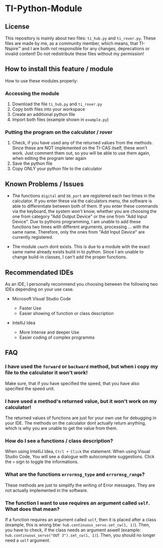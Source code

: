 # TI-Python-Module

## License

This repository is mainly about two files: `ti_hub.py` and `ti_rover.py`. These files are made by me, as a community member, which means, that TI-Nspire™ and I are both not responsible for any changes, deprecations or invalid content! Do not redistribute these files without my permission!

## How to install this feature / module
How to use these modules properly:
### Accessing the module

1. Download the file `ti_hub.py` and `ti_rover.py`
2. Copy both files into your workspace
3. Create an additional python file
4. Import both files (example shown in `example.py`)

### Putting the program on the calculator / rover

1. Check, if you have used any of the returned values from the methods. Since these are NOT implemented on the TI-CAS itself, these won't work. Just comment them out, so you will be able to use them again, when editing the program later again
2. Save the python file
3. Copy ONLY your python file to the calculator

## Known Problems / Issues

- The functions `digital` and `bb_port` are registered each two times in the calculator. If you enter these via the calculators menu, the software is able to differentiate between both of them. If you enter these commands via the keyboard, the system won't know, whether you are choosing the one from category "Add Output Device" or the one from "Add Input Device". Due to pythons programming, I am unable to add these functions two times with different arguments, processing ... with the same name. Therefore, only the ones from "Add Input Device" are currently registered.

- The module `cmath` dont exists. This is due to a module with the exact same name already exists build in to python. Since I am unable to change build-in classes, I can't add the proper functions.


## Recommendated IDEs

As an IDE, I personally recommend you choosing between the following two IDEs depending on your use case.

 - Microsoft Visual Studio Code
   - Faster Use
   - Easier showing of function or class description


 - IntelliJ Idea
   - More Intense and deeper Use
   - Easier coding of complex programms


## FAQ

### I have used the `forward` or `backward` method, but when i copy my file to the calculator it won't work!
Make sure, that if you have specified the speed, that you have also specified the speed unit.


### I have used a method's returned value, but it won't work on my calculator!
The returned values of functions are just for your own use for debugging in your IDE. The methods on the calculator dont actually return anything, which is why you are unable to get the value from them.


### How do I see a functions / class description?
When using IntelliJ Idea, `Ctrl + Click` the statement.
When using Visual Studio Code, You will see a dialogue with autocomplete suggestions. Click the `>` sign to toggle the informations.


### What are the functions `errormsg_type` and `errormsg_range`?
These methods are just to simplify the writing of Error messages. They are not actually implemented in the software.

### The function I want to use requires an argument called `self`. What does that mean?
If a function requires an argument called `self`, then it is placed after a class (example, this is wrong btw: `hub.continuous_servo.set_cw(1, 1)`). Then, you have to check, if the class needs an argument aswell 
(example: `hub.continuous_servo("OUT 3").set_cw(1, 1)`). Then, you should no longer need a `self` argument.